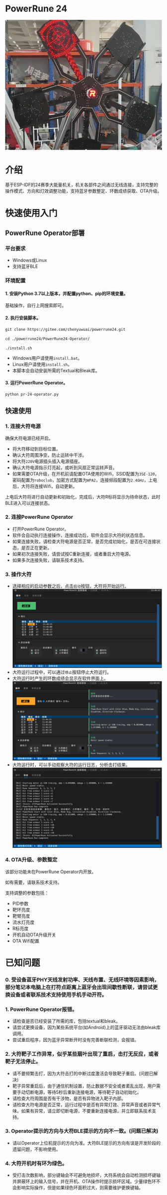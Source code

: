 # PowerRune 24
![正面介绍图](Front.jpg)
# 介绍
基于ESP-IDF的24赛季大能量机关，机关各部件之间通过无线连接，支持完整的操作模式、方向和灯效调整功能，支持蓝牙参数整定、环数成绩获取、OTA升级。

# 快速使用入门
## PowerRune Operator部署
### 平台要求
- Windows或Linux
- 支持蓝牙BLE
### 环境配置
#### 1. 安装Python 3.7以上版本，并配置python、pip的环境变量。
基础操作，自行上网搜索即可。
#### 2. 执行安装脚本。
```shell
git clone https://gitee.com/chenyuwuai/powerrune24.git
```
```shell
cd ./powerrune24/PowerRune24-Operator/
```
```shell
./install.sh
```
- Windows用户请使用`install.bat`。
- Linux用户请使用`install.sh`。
- 本脚本会自动安装所需的Textual和Bleak库。
#### 3. 运行PowerRune Operator。
```shell
python pr-24-operator.py
```
## 快速使用
### 1. 连接大符电源
确保大符电源已经开启。
- 将大符移动到目标位置。
- 确认大符周围净空，防止运转中干涉。
- 将大符`220V`电源插头插入电源插座。
- 确认大符电源指示灯亮起，或听到风扇正常运转声音。
- 如果需要OTA升级，在开机前请配置OTA使用的Wifi，SSID配置为`3SE-120`，密码配置为`roboclub`，加密方式配置为`WPA2`，连接频段配置为`2.4GHz`，上电后，大符将连接Wifi，自动更新。

上电后大符将进行自动更新和初始化，完成后，大符R标将显示为待命状态，此时BLE进入可以连接状态。
### 2. 连接PowerRune Operator
- 打开PowerRune Operator。
- 软件会自动执行连接操作，连接成功后，软件会显示大符的状态信息。
- 如果连接失败，请检查大符电源是否正常，是否完成初始化，是否在可连接状态，是否正在更新。
- 如果初次连接失败，请尝试按C重新连接，或者重启大符电源。
- 如果多次连接失败，请联系技术支持。
### 3. 操作大符
- 选择相应的启动参数之后，点击`启动`按钮，大符将开始运行。
![输入图片说明](Instruction01.png)
- 大符运行过程中，可以通过`停止`按钮停止大符运行。
- 大符运行时产生的环数成绩会显示在软件界面上。
![输入图片说明](Instruction02.png)
- 大符运行时，可以手动观察大符的运行日志，分析击打结果。
![输入图片说明](Instruction03.png)
### 4. OTA升级、参数整定
该部分功能未在PowerRune Operator内开放。

如有需要，请联系技术支持。

支持调整的参数包括：
- PID参数
- 靶环亮度
- 靶臂亮度
- 流水灯亮度
- R标亮度
- 开机自动OTA升级开关
- OTA Wifi配置

# 已知问题
### 0. 受设备蓝牙PHY天线发射功率、天线布置、无线环境等因素影响，部分笔记本电脑上在打符点距离上蓝牙会出现间歇性断联，请尝试更换设备或者联系技术支持使用手机手动开符。
### 1. PowerRune Operator报错。
- 请检查是否已经安装了所需的库，包括textual和bleak。
- 请尝试更换设备，因为某些系统平台(如Android)上的蓝牙驱动无法由bleak库调用。
- 尝试重启程序，因为蓝牙异常断开时没有完善断联检测，会报错。
### 2. 大符靶子工作异常，似乎某些扇叶出现了重启，击打无反应，或者靶子无法停止。
- 请不要频繁击打，因为大符击打的中断过度激活会导致靶子重启。(问题已解决)
- 靶子异常重启后，由于通信机制设置，防止数据不安全或者紊乱出现，用户需要手动切断电源，等待5秒后重新连接电源，等待靶子自动初始化。
- 请检查大符周围是否有干涉物，是否有异物进入靶子内部。
- 请检查大符电源是否正常，运行过程中是否有异常灯效、异常声音或者异常气味。如果有异常，请立即切断电源，不要重新连接电源，并立即联系技术支持。
### 3. Operator提示的方向与大符BLE提示的方向不一致。(问题已解决)
- 请以Operator上位机提示的方向为准。大符BLE提示的方向有误是开发阶段的遗留问题，不影响使用。
### 4. 大符开机时有环为绿色。
- 受打击次数影响，部分键轴会不可避免地损坏，大符系统会自动检测损坏键轴并屏蔽环上的输入信号，并在开机、OTA操作时提示损坏区域。少量绿色环不会影响实际操作，但是如果绿色环面积过大，则需要维护更换键轴。